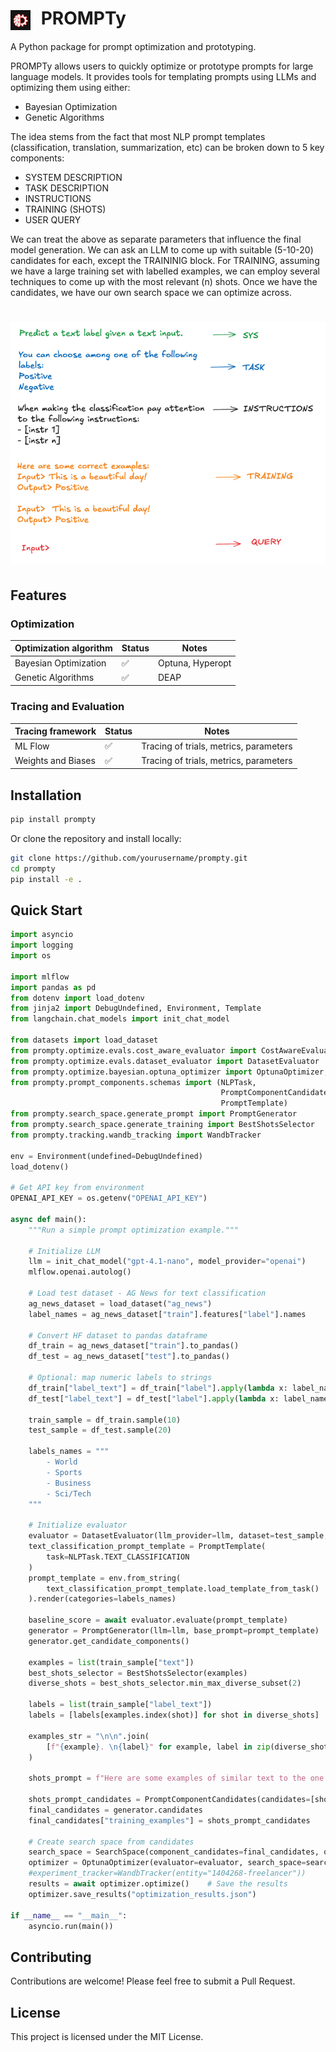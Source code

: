 <h1>
  <img src="assets/icon.png" width="32" alt="Logo" style="vertical-align: middle; margin-right: 10px;"/>
  PROMPTy
</h1>

A Python package for prompt optimization and prototyping.

PROMPTy allows users to quickly optimize or prototype prompts for large language models. It provides tools for templating prompts using LLMs and optimizing them using either:

- Bayesian Optimization
- Genetic Algorithms

The idea stems from the fact that most NLP prompt templates (classification, translation, summarization, etc) can be broken down to 5 key components:

- SYSTEM DESCRIPTION
- TASK DESCRIPTION
- INSTRUCTIONS
- TRAINING (SHOTS)
- USER QUERY

We can treat the above as separate parameters that influence the final model generation. We can ask an LLM to come up with suitable (5-10-20) candidates for each, except the TRAININIG block. For TRAINING, assuming we have a large training set with labelled examples, we can employ several techniques to come up with the most relevant (n) shots. Once we have the candidates, we have our own search space we can optimize across.

<h1>
  <img src="assets/prompty_steps.png"/>
</h1>

## Features

### Optimization

| Optimization algorithm             | Status   | Notes                                                   |
|------------------------------------|----------|---------------------------------------------------------|
| Bayesian Optimization              | ✅       | Optuna, Hyperopt                                        |
| Genetic Algorithms                 | ✅       | DEAP                                                    |

### Tracing and Evaluation

| Tracing framework             | Status   | Notes                                                   |
|-------------------------------|----------|---------------------------------------------------------|
| ML Flow                       | ✅       | Tracing of trials, metrics, parameters                  |
| Weights and Biases            | ✅       | Tracing of trials, metrics, parameters                  |

## Installation

```bash
pip install prompty
```

Or clone the repository and install locally:

```bash
git clone https://github.com/yourusername/prompty.git
cd prompty
pip install -e .
```

## Quick Start

```python
import asyncio
import logging
import os

import mlflow
import pandas as pd
from dotenv import load_dotenv
from jinja2 import DebugUndefined, Environment, Template
from langchain.chat_models import init_chat_model

from datasets import load_dataset
from prompty.optimize.evals.cost_aware_evaluator import CostAwareEvaluator
from prompty.optimize.evals.dataset_evaluator import DatasetEvaluator
from prompty.optimize.bayesian.optuna_optimizer import OptunaOptimizer, SearchSpace
from prompty.prompt_components.schemas import (NLPTask,
                                               PromptComponentCandidates,
                                               PromptTemplate)
from prompty.search_space.generate_prompt import PromptGenerator
from prompty.search_space.generate_training import BestShotsSelector
from prompty.tracking.wandb_tracking import WandbTracker

env = Environment(undefined=DebugUndefined)
load_dotenv()

# Get API key from environment
OPENAI_API_KEY = os.getenv("OPENAI_API_KEY")

async def main():
    """Run a simple prompt optimization example."""

    # Initialize LLM
    llm = init_chat_model("gpt-4.1-nano", model_provider="openai")
    mlflow.openai.autolog()
    
    # Load test dataset - AG News for text classification
    ag_news_dataset = load_dataset("ag_news")
    label_names = ag_news_dataset["train"].features["label"].names

    # Convert HF dataset to pandas dataframe
    df_train = ag_news_dataset["train"].to_pandas()
    df_test = ag_news_dataset["test"].to_pandas()

    # Optional: map numeric labels to strings
    df_train["label_text"] = df_train["label"].apply(lambda x: label_names[x])
    df_test["label_text"] = df_test["label"].apply(lambda x: label_names[x])

    train_sample = df_train.sample(10)
    test_sample = df_test.sample(20)

    labels_names = """
        - World
        - Sports
        - Business
        - Sci/Tech
    """

    # Initialize evaluator
    evaluator = DatasetEvaluator(llm_provider=llm, dataset=test_sample, input_column="text", target_column="label_text")
    text_classification_prompt_template = PromptTemplate(
        task=NLPTask.TEXT_CLASSIFICATION
    )
    prompt_template = env.from_string(
        text_classification_prompt_template.load_template_from_task()
    ).render(categories=labels_names)

    baseline_score = await evaluator.evaluate(prompt_template)
    generator = PromptGenerator(llm=llm, base_prompt=prompt_template)
    generator.get_candidate_components()

    examples = list(train_sample["text"])
    best_shots_selector = BestShotsSelector(examples)
    diverse_shots = best_shots_selector.min_max_diverse_subset(2)

    labels = list(train_sample["label_text"])
    labels = [labels[examples.index(shot)] for shot in diverse_shots]

    examples_str = "\n\n".join(
        [f"{example}. \n{label}" for example, label in zip(diverse_shots, labels)]
    )

    shots_prompt = f"Here are some examples of similar text to the one you have to classify, with their corresponding labels:\n{examples_str}"

    shots_prompt_candidates = PromptComponentCandidates(candidates=[shots_prompt])
    final_candidates = generator.candidates
    final_candidates["training_examples"] = shots_prompt_candidates

    # Create search space from candidates
    search_space = SearchSpace(component_candidates=final_candidates, other_params={})
    optimizer = OptunaOptimizer(evaluator=evaluator, search_space=search_space, n_trials=5)
    #experiment_tracker=WandbTracker(entity="1404268-freelancer"))
    results = await optimizer.optimize()    # Save the results
    optimizer.save_results("optimization_results.json")

if __name__ == "__main__":
    asyncio.run(main())
```

## Contributing

Contributions are welcome! Please feel free to submit a Pull Request.

## License

This project is licensed under the MIT License.
